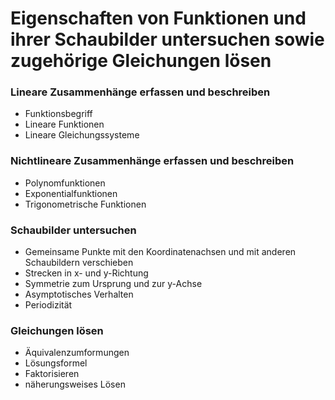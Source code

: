 # Eigenschaften von Funktionen und ihrer Schaubilder untersuchen sowie zugehörige Gleichungen lösen

### Lineare Zusammenhänge erfassen und beschreiben
+ Funktionsbegriff
+ Lineare Funktionen
+ Lineare Gleichungssysteme

### Nichtlineare Zusammenhänge erfassen und beschreiben
+ Polynomfunktionen
+ Exponentialfunktionen
+ Trigonometrische Funktionen 

### Schaubilder untersuchen
+ Gemeinsame Punkte mit den Koordinatenachsen und mit anderen Schaubildern verschieben
+ Strecken in x- und y-Richtung
+ Symmetrie zum Ursprung und zur y-Achse
+ Asymptotisches Verhalten
+ Periodizität

### Gleichungen lösen
+ Äquivalenzumformungen
+ Lösungsformel
+ Faktorisieren
+ näherungsweises Lösen